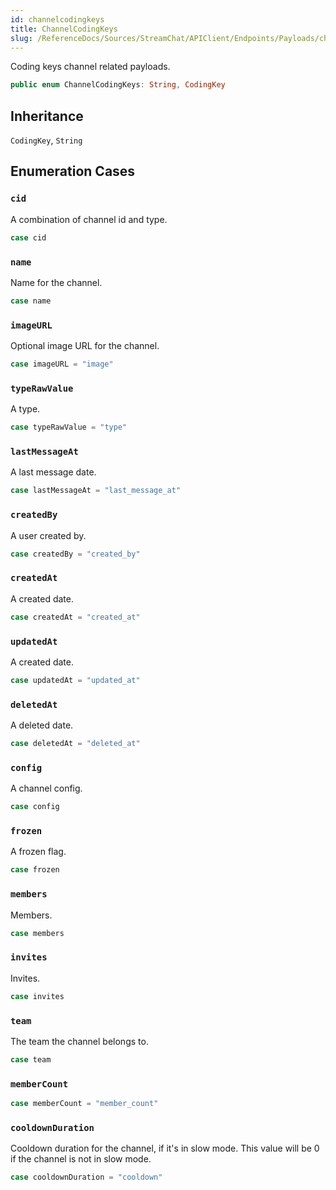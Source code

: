 ```yaml
---
id: channelcodingkeys 
title: ChannelCodingKeys
slug: /ReferenceDocs/Sources/StreamChat/APIClient/Endpoints/Payloads/channelcodingkeys
---
```


Coding keys channel related payloads.

``` swift
public enum ChannelCodingKeys: String, CodingKey 
```

## Inheritance

`CodingKey`, `String`

## Enumeration Cases

### `cid`

A combination of channel id and type.

``` swift
case cid
```

### `name`

Name for the channel.

``` swift
case name
```

### `imageURL`

Optional image URL for the channel.

``` swift
case imageURL = "image"
```

### `typeRawValue`

A type.

``` swift
case typeRawValue = "type"
```

### `lastMessageAt`

A last message date.

``` swift
case lastMessageAt = "last_message_at"
```

### `createdBy`

A user created by.

``` swift
case createdBy = "created_by"
```

### `createdAt`

A created date.

``` swift
case createdAt = "created_at"
```

### `updatedAt`

A created date.

``` swift
case updatedAt = "updated_at"
```

### `deletedAt`

A deleted date.

``` swift
case deletedAt = "deleted_at"
```

### `config`

A channel config.

``` swift
case config
```

### `frozen`

A frozen flag.

``` swift
case frozen
```

### `members`

Members.

``` swift
case members
```

### `invites`

Invites.

``` swift
case invites
```

### `team`

The team the channel belongs to.

``` swift
case team
```

### `memberCount`

``` swift
case memberCount = "member_count"
```

### `cooldownDuration`

Cooldown duration for the channel, if it's in slow mode.
This value will be 0 if the channel is not in slow mode.

``` swift
case cooldownDuration = "cooldown"
```
